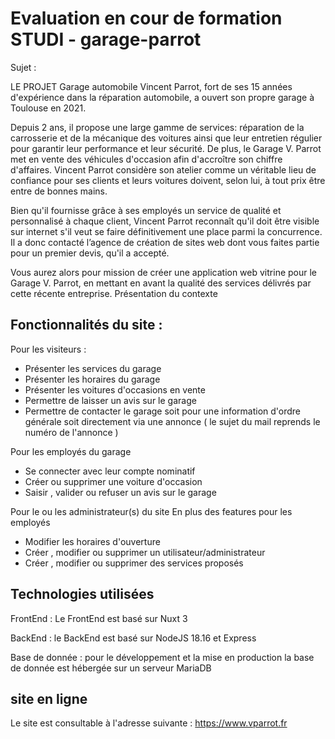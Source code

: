 # Evaluation en cour de formation STUDI - garage-parrot

Sujet : 

LE PROJET Garage automobile
Vincent Parrot, fort de ses 15 années d'expérience dans la réparation automobile, a ouvert son propre garage à Toulouse en 2021.

Depuis 2 ans, il propose une large gamme de services: réparation de la carrosserie et de la mécanique des voitures ainsi que leur entretien régulier pour garantir leur performance et leur sécurité. De plus, le Garage V. Parrot met en vente des véhicules d'occasion afin d'accroître son chiffre d'affaires.
Vincent Parrot considère son atelier comme un véritable lieu de confiance pour ses clients et leurs voitures doivent, selon lui, à tout prix être entre de bonnes mains.

Bien qu'il fournisse grâce à ses employés un service de qualité et personnalisé à chaque client, Vincent Parrot reconnaît qu'il doit être visible sur internet s'il veut se faire définitivement une place parmi la concurrence. Il a donc contacté l’agence de création de sites web dont vous faites partie pour un premier devis, qu'il a accepté.

Vous aurez alors pour mission de créer une application web vitrine pour le Garage V. Parrot, en mettant en avant la qualité des services délivrés par cette récente entreprise.
Présentation du contexte


## Fonctionnalités du site : 

Pour les visiteurs : 

* Présenter les services du garage
* Présenter les horaires du garage
* Présenter les voitures d'occasions en vente
* Permettre de laisser un avis sur le garage
* Permettre de contacter le garage soit pour une information d'ordre générale soit directement via une annonce ( le sujet du mail reprends le numéro de l'annonce )

Pour les employés du garage

* Se connecter avec leur compte nominatif
* Créer ou supprimer une voiture d'occasion 
* Saisir , valider ou refuser un avis sur le garage

Pour le ou les administrateur(s) du site 
En plus des features pour les employés

* Modifier les horaires d'ouverture
* Créer , modifier ou supprimer un utilisateur/administrateur
* Créer , modifier ou supprimer des services proposés

## Technologies utilisées

FrontEnd : Le FrontEnd est basé sur Nuxt 3

BackEnd : le BackEnd est basé sur NodeJS 18.16 et Express

Base de donnée : pour le développement et la mise en production la base de donnée est hébergée sur un serveur MariaDB

## site en ligne 

Le site est consultable à l'adresse suivante : https://www.vparrot.fr 
